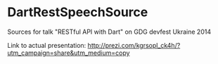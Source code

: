 DartRestSpeechSource
====================

Sources for talk "RESTful API with Dart" on GDG devfest Ukraine 2014 

Link to actual presentation: http://prezi.com/kgrsopl_ck4h/?utm_campaign=share&utm_medium=copy
